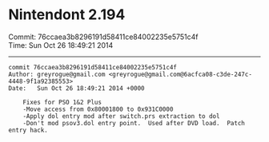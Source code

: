 # Nintendont 2.194
Commit: 76ccaea3b8296191d58411ce84002235e5751c4f  
Time: Sun Oct 26 18:49:21 2014   

-----

```
commit 76ccaea3b8296191d58411ce84002235e5751c4f
Author: greyrogue@gmail.com <greyrogue@gmail.com@6acfca08-c3de-247c-4448-9f1a92385553>
Date:   Sun Oct 26 18:49:21 2014 +0000

    Fixes for PSO 1&2 Plus
    -Move access from 0x80001800 to 0x931C0000
    -Apply dol entry mod after switch.prs extraction to dol
    -Don't mod psov3.dol entry point.  Used after DVD load.  Patch entry hack.
```

